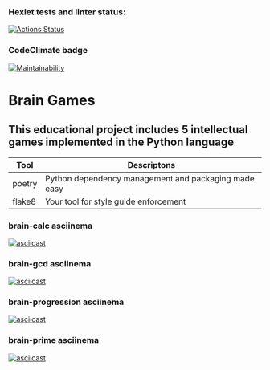 ### Hexlet tests and linter status:
[![Actions Status](https://github.com/aneutepo/python-project-49/actions/workflows/hexlet-check.yml/badge.svg)](https://github.com/aneutepo/python-project-49/actions)
### CodeClimate badge
[![Maintainability](https://api.codeclimate.com/v1/badges/1c95d53c6537d22d4d37/maintainability)](https://codeclimate.com/github/aneutepo/python-project-49/maintainability)

# Brain Games
## This educational project includes 5 intellectual games implemented in the Python language
|      Tool     |   Descriptons |
| ------------- | ------------- |
| poetry        | Python dependency management and packaging made easy  |
| flake8  | Your tool for style guide enforcement  |

### brain-calc asciinema
[![asciicast](https://asciinema.org/a/iQqNscIMhGrqBCQnfGiYUrU18.svg)](https://asciinema.org/a/iQqNscIMhGrqBCQnfGiYUrU18)
### brain-gcd asciinema
[![asciicast](https://asciinema.org/a/oyo1l0no39iQGC7obcpwdDFdx.svg)](https://asciinema.org/a/oyo1l0no39iQGC7obcpwdDFdx)
### brain-progression asciinema
[![asciicast](https://asciinema.org/a/59l84X8UR5HAX8SX3N1g0CnXd.svg)](https://asciinema.org/a/59l84X8UR5HAX8SX3N1g0CnXd)
### brain-prime asciinema
[![asciicast](https://asciinema.org/a/DHBnzwb20uLDQH6UCxGhE7wkp.svg)](https://asciinema.org/a/DHBnzwb20uLDQH6UCxGhE7wkp)
